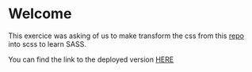 # Welcome

This exercice was asking of us to make transform the css from this [repo](https://github.com/JeanChristopheM/website-berners-lee) into scss to learn SASS.

You can find the link to the deployed version [HERE](https://jeanchristophem.github.io/tim-berners-lee-scss/)